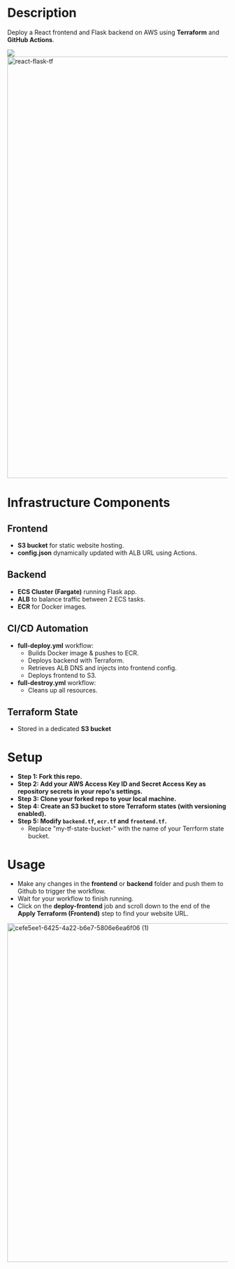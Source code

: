 # Description
Deploy a React frontend and Flask backend on AWS using **Terraform** and **GitHub Actions**.

<img src="https://github.com/user-attachments/assets/8c02cb6f-61c0-474b-88f6-7838dab2ce14" />

<img width=963 alt="react-flask-tf" src="https://github.com/user-attachments/assets/db1d3507-0cb3-48ec-8db0-1a0eb029800d" />

# Infrastructure Components

## Frontend
- **S3 bucket** for static website hosting.
- **config.json** dynamically updated with ALB URL using Actions.

## Backend
- **ECS Cluster (Fargate)** running Flask app.
- **ALB** to balance traffic between 2 ECS tasks.
- **ECR** for Docker images.

## CI/CD Automation
- **full-deploy.yml** workflow:
  - Builds Docker image & pushes to ECR.
  - Deploys backend with Terraform.
  - Retrieves ALB DNS and injects into frontend config.
  - Deploys frontend to S3.
- **full-destroy.yml** workflow:
  - Cleans up all resources.

## Terraform State
- Stored in a dedicated **S3 bucket**

# Setup
- **Step 1: Fork this repo.**
- **Step 2: Add your AWS Access Key ID and Secret Access Key as repository secrets in your repo's settings.**
- **Step 3: Clone your forked repo to your local machine.**
- **Step 4: Create an S3 bucket to store Terraform states (with versioning enabled).**
- **Step 5: Modify `backend.tf`, `ecr.tf` and `frontend.tf`.**
  - Replace "my-tf-state-bucket-" with the name of your Terrform state bucket.

# Usage
- Make any changes in the **frontend** or **backend** folder and push them to Github to trigger the workflow.
- Wait for your workflow to finish running.
- Click on the **deploy-frontend** job and scroll down to the end of the **Apply Terraform (Frontend)** step to find your website URL.
<img width="1315" height="774" alt="cefe5ee1-6425-4a22-b6e7-5806e6ea6f06 (1)" src="https://github.com/user-attachments/assets/8d9bafcb-cd2a-4d88-9340-9d51499fe597" />
